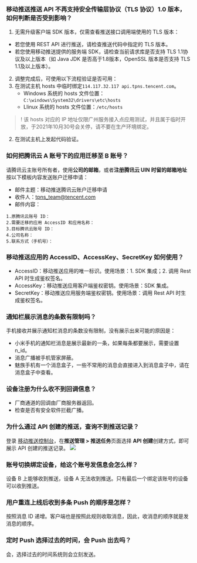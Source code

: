 ### 移动推送推送 API 不再支持安全传输层协议（TLS 协议）1.0 版本，如何判断是否受到影响？
1. 无需升级客户端 SDK 版本，仅需查看推送接口调用端使用的 TLS 版本：
 - 若您使用 REST API 进行推送，请检查推送代码中指定的 TLS 版本。
 - 若您使用移动推送提供的服务端 SDK，请检查当前请求库是否支持 TLS 1.1协议及以上版本（如 Java JDK 是否高于1.8版本，OpenSSL 版本是否支持 TLS 1.1及以上版本）。
2. 调整完成后，可使用以下流程验证是否可用：
 1. 在测试主机 hosts 中临时绑定`114.117.32.117 api.tpns.tencent.com`。
    - Windows 系统的 hosts 文件位置：`C:\windows\System32\drivers\etc\hosts`
    -  Llinux 系统的 hosts 文件位置：`/etc/hosts`
>! 该 hosts 对应的 IP 地址仅限广州服务接入点应用测试，并且属于临时开放，于2021年10月30号会关停，请不要在生产环境绑定。
>
 2. 在测试主机上发起代码验证。


### 如何把腾讯云 A 账号下的应用迁移至 B 账号？
请腾讯云主账号所有者，使用**公司的邮箱**，或者**注册腾讯云 UIN 时留的邮箱地址**按以下模板内容发送账户迁移申请：

- 邮件主题：移动推送腾讯云账户迁移申请
- 收件人：tpns_team@tencent.com
- 邮件内容：
```
1.原腾讯云账号 ID：
2.需要迁移的应用 AccessID 和应用名称：
3.目标腾讯云账号 ID：
4.公司名称：
5.联系方式（手机号）：
```


### 移动推送应用的 AccessID、AccessKey、SecretKey 如何使用？
- AccessID：移动推送应用的唯一标识。使用场景：1. SDK 集成；2. 调用 Rest API 时生成鉴权签名。
- AccessKey：移动推送应用客户端鉴权密钥。使用场景：SDK 集成。
- SecretKey：移动推送应用服务端鉴权密钥。使用场景：调用 Rest API 时生成鉴权签名。



### 通知栏展示消息的条数有限制吗？
手机接收并展示通知栏消息的条数没有限制，没有展示出来可能的原因是：
- 小米手机的通知栏消息是展示最新的一条，如果每条都要展示，需要设置 n_id。
- 消息广播被手机管家屏蔽。
- 魅族手机有一个消息盒子，一些不常用的消息会直接进入到消息盒子中，请在消息盒子中查看。


### 设备注册为什么收不到回调信息？
- 厂商通道的回调由厂商服务器返回。
- 检查是否有安全软件拦截广播。

### 为什么通过 API 创建的推送，查询不到推送记录？
登录 [移动推送控制台](https://console.cloud.tencent.com/tpns)，在**推送管理 > 推送任务**页面选择 **API 创建**创建方式，即可展示 API 创建的推送记录。
![](https://main.qcloudimg.com/raw/318eec30c5abe182014c49724f023088.png)


### 账号切换绑定设备，给这个账号发信息会怎么样？
设备 B 上能够收到推送，设备 A 无法收到推送。只有最后一个绑定该账号的设备可以收到推送。


### 用户重连上线后收到多条 Push 的顺序是怎样？
按照消息 ID 递增。客户端也是按照此规则收取消息，因此，收消息的顺序就是发消息的顺序。

### 定时 Push 选择过去的时间，会 Push 出去吗？
会，选择过去的时间系统则会立刻发送。


